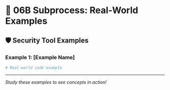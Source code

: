 # 🌟 06B Subprocess: Real-World Examples

## 🛡️ Security Tool Examples

### Example 1: [Example Name]
```python
# Real-world code example
```

---

*Study these examples to see concepts in action!*
